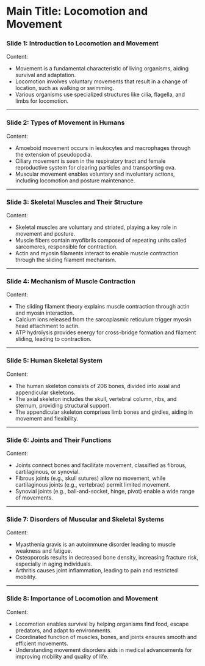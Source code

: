 # Main Title: Locomotion and Movement  

### **Slide 1: Introduction to Locomotion and Movement**  
Content:  
- Movement is a fundamental characteristic of living organisms, aiding survival and adaptation.  
- Locomotion involves voluntary movements that result in a change of location, such as walking or swimming.  
- Various organisms use specialized structures like cilia, flagella, and limbs for locomotion.  

---  

### **Slide 2: Types of Movement in Humans**  
Content:  
- Amoeboid movement occurs in leukocytes and macrophages through the extension of pseudopodia.  
- Ciliary movement is seen in the respiratory tract and female reproductive system for clearing particles and transporting ova.  
- Muscular movement enables voluntary and involuntary actions, including locomotion and posture maintenance.  

---  

### **Slide 3: Skeletal Muscles and Their Structure**  
Content:  
- Skeletal muscles are voluntary and striated, playing a key role in movement and posture.  
- Muscle fibers contain myofibrils composed of repeating units called sarcomeres, responsible for contraction.  
- Actin and myosin filaments interact to enable muscle contraction through the sliding filament mechanism.  

---  

### **Slide 4: Mechanism of Muscle Contraction**  
Content:  
- The sliding filament theory explains muscle contraction through actin and myosin interaction.  
- Calcium ions released from the sarcoplasmic reticulum trigger myosin head attachment to actin.  
- ATP hydrolysis provides energy for cross-bridge formation and filament sliding, leading to contraction.  

---  

### **Slide 5: Human Skeletal System**  
Content:  
- The human skeleton consists of 206 bones, divided into axial and appendicular skeletons.  
- The axial skeleton includes the skull, vertebral column, ribs, and sternum, providing structural support.  
- The appendicular skeleton comprises limb bones and girdles, aiding in movement and flexibility.  

---  

### **Slide 6: Joints and Their Functions**  
Content:  
- Joints connect bones and facilitate movement, classified as fibrous, cartilaginous, or synovial.  
- Fibrous joints (e.g., skull sutures) allow no movement, while cartilaginous joints (e.g., vertebrae) permit limited movement.  
- Synovial joints (e.g., ball-and-socket, hinge, pivot) enable a wide range of movements.  

---  

### **Slide 7: Disorders of Muscular and Skeletal Systems**  
Content:  
- Myasthenia gravis is an autoimmune disorder leading to muscle weakness and fatigue.  
- Osteoporosis results in decreased bone density, increasing fracture risk, especially in aging individuals.  
- Arthritis causes joint inflammation, leading to pain and restricted mobility.  

---  

### **Slide 8: Importance of Locomotion and Movement**  
Content:  
- Locomotion enables survival by helping organisms find food, escape predators, and adapt to environments.  
- Coordinated function of muscles, bones, and joints ensures smooth and efficient movements.  
- Understanding movement disorders aids in medical advancements for improving mobility and quality of life.  
